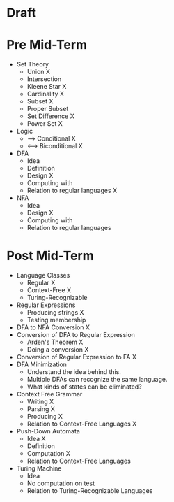 # Draft

# Pre Mid-Term

* Set Theory
  - Union X
  - Intersection
  - Kleene Star X
  - Cardinality X
  - Subset X
  - Proper Subset
  - Set Difference X
  - Power Set X
* Logic
  - --> Conditional X
  - <--> Biconditional X
* DFA
  - Idea
  - Definition
  - Design X
  - Computing with
  - Relation to regular languages X
* NFA
  - Idea
  - Design X
  - Computing with
  - Relation to regular languages

# Post Mid-Term

* Language Classes
  - Regular X
  - Context-Free X
  - Turing-Recognizable
* Regular Expressions
  - Producing strings X
  - Testing membership
* DFA to NFA Conversion X
* Conversion of DFA to Regular Expression
  - Arden's Theorem X
  - Doing a conversion X
* Conversion of Regular Expression to FA X
* DFA Minimization
  - Understand the idea behind this.  
  - Multiple DFAs can recognize the same language.
  - What kinds of states can be eliminated?
* Context Free Grammar
  - Writing X
  - Parsing X
  - Producing X
  - Relation to Context-Free Languages X
* Push-Down Automata
  - Idea X
  - Definition
  - Computation X
  - Relation to Context-Free Languages
* Turing Machine
  - Idea
  - No computation on test
  - Relation to Turing-Recognizable Languages
